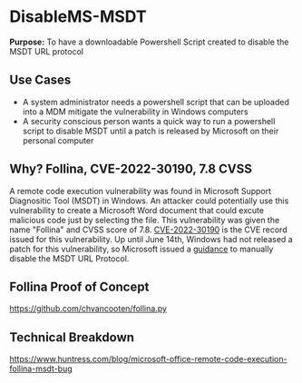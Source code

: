 # DisableMS-MSDT

**Purpose:** To have a downloadable Powershell Script created to disable the MSDT URL protocol

## Use Cases
* A system administrator needs a powershell script that can be uploaded into a MDM mitigate the vulnerability in Windows computers
* A security conscious person wants a quick way to run a powershell script to disable MSDT until a patch is released by Microsoft on their personal computer

## Why? Follina, CVE-2022-30190, 7.8 CVSS
A remote code execution vulnerability was found in Microsoft Support Diagnositic Tool (MSDT) in Windows. An attacker could potentially use this vulnerability to create a Microsoft Word document that could excute malicious code just by selecting the file. This vulnerability was given the name "Follina" and CVSS score of 7.8. [CVE-2022-30190](https://nvd.nist.gov/vuln/detail/CVE-2022-30190) is the CVE record issued for this vulnerability. Up until June 14th, Windows had not released a patch for this vulnerability, so Microsoft issued a [guidance](https://msrc-blog.microsoft.com/2022/05/30/guidance-for-cve-2022-30190-microsoft-support-diagnostic-tool-vulnerability/) to manually disable the MSDT URL Protocol. 

## Follina Proof of Concept
https://github.com/chvancooten/follina.py

## Technical Breakdown
https://www.huntress.com/blog/microsoft-office-remote-code-execution-follina-msdt-bug

